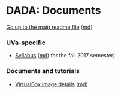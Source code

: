 DADA: Documents
===============

[Go up to the main readme file](../readme.html) ([md](../readme.md))

### UVa-specific

- [Syllabus](../uva/syllabus.html) ([md](../uva/syllabus.md)) for the fall 2017 semester)

### Documents and tutorials

- [VirtualBox image details](virtualbox-image-details.html) ([md](virtualbox-image-details.md))
